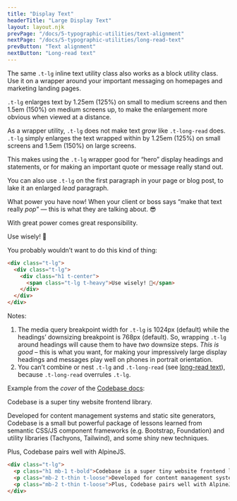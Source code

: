 ```yaml
---
title: "Display Text"
headerTitle: "Large Display Text"
layout: layout.njk
prevPage: "/docs/5-typographic-utilities/text-alignment"
nextPage: "/docs/5-typographic-utilities/long-read-text"
prevButton: "Text alignment"
nextButton: "Long-read text"
---
```


<p class="t-lg t-thin">The same <code>.t-lg</code> inline text utility class also works as a block utility class. Use it on a wrapper around your important messaging on homepages and marketing landing pages.</p>

`.t-lg` enlarges text by 1.25em (125%) on small to medium screens and then 1.5em (150%) on medium screens up, to make the enlargement more obvious when viewed at a distance.

As a wrapper utility, `.t-lg` does not make text _grow_ like `.t-long-read` does. `.t-lg` simply enlarges the text wrapped within by 1.25em (125%) on small screens and 1.5em (150%) on large screens.

This makes using the `.t-lg` wrapper good for “hero” display headings and statements, or for making an important quote or message really stand out.

You can also use `.t-lg` on the first paragraph in your page or blog post, to lake it an enlarged _lead_ paragraph.

What power you have now! When your client or boss says “make that text really _pop_” — this is what they are talking about. 😎

With great power comes great responsibility.

<div class="t-lg">
  <div class="t-lg">
    <div class="h1 t-center">
      <span class="t-lg t-heavy">Use wisely! 😬</span>
    </div>
  </div>
</div>

You probably wouldn’t want to do this kind of thing:

```html
<div class="t-lg">
  <div class="t-lg">
    <div class="h1 t-center">
      <span class="t-lg t-heavy">Use wisely! 😬</span>
    </div>
  </div>
</div>
```

Notes:

1. The media query breakpoint width for `.t-lg` is 1024px (default) while the headings’ downsizing breakpoint is 768px (default). So, wrapping `.t-lg` around headings will cause them to have _two_ downsize steps. _This is good_ – this is what you want, for making your impressively large display headings and messages play well on phones in portrait orientation.
2. You can’t combine or nest `.t-lg` and `.t-long-read` (see [long-read text](/docs/5-typographic-utilities/long-read-text)), because `.t-long-read` overrules `.t-lg`. 

Example from the _cover_ of the [Codebase docs](/):

<div class="py-6 t-lg">
  <p class="h1 mb-1 t-bold">Codebase is a super tiny website frontend library.</p>
  <p class="mb-2 t-thin t-loose">Developed for content management systems and static site generators, Codebase is a small but powerful package of lessons learned from semantic CSS/JS component frameworks (e.g. Bootstrap, Foundation) and utility libraries (Tachyons, Tailwind), and some shiny new techniques.</p>
  <p class="mb-2 t-thin t-loose">Plus, Codebase pairs well with AlpineJS.</p>
</div>

```html
<div class="t-lg">
  <p class="h1 mb-1 t-bold">Codebase is a super tiny website frontend library.</p>
  <p class="mb-2 t-thin t-loose">Developed for content management systems and static site generators, Codebase is a small but powerful package of lessons learned from semantic CSS/JS component frameworks (e.g. Bootstrap, Foundation) and utility libraries (Tachyons, Tailwind), and some shiny new techniques.</p>
  <p class="mb-2 t-thin t-loose">Plus, Codebase pairs well with AlpineJS.</p>
</div>
```
